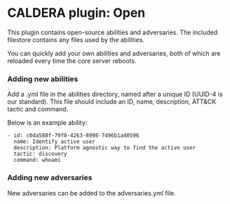 # CALDERA plugin: Open

This plugin contains open-source abilities and adversaries. The included filestore contains any
files used by the abilities. 

You can quickly add your own abilities and adversaries, both of which are reloaded every time
the core server reboots.

### Adding new abilities

Add a .yml file in the abilities directory, named after a unique ID (UUID-4 is our standard). 
This file should include an ID, name, description, ATT&CK tactic and command.

Below is an example ability:
```
- id: c0da588f-79f0-4263-8998-7496b1a40596
  name: Identify active user
  description: Platform agnostic way to find the active user
  tactic: discovery
  command: whoami
```

### Adding new adversaries

New adversaries can be added to the adversaries.yml file.


